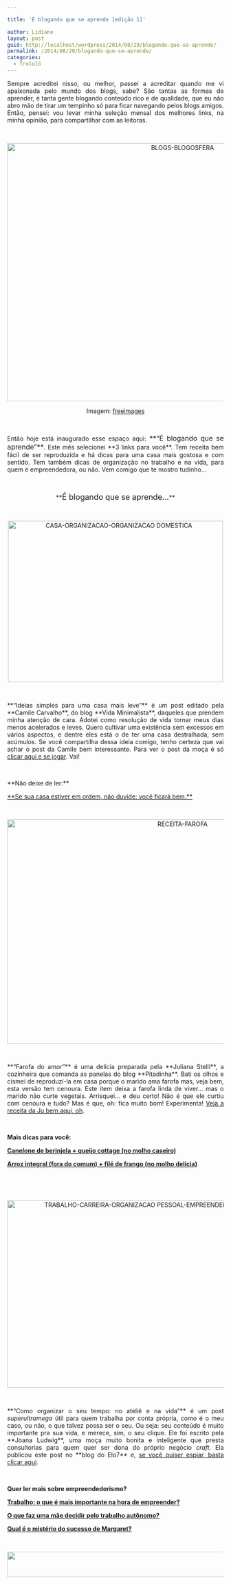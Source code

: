 ```yaml
---

title: 'É blogando que se aprende [edição 1]'

author: Lidiane
layout: post
guid: http://localhost/wordpress/2014/08/29/blogando-que-se-aprende/
permalink: /2014/08/29/blogando-que-se-aprende/
categories:
  - Trololó
---
```

<p align="justify">
  Sempre acreditei nisso, ou melhor, passei a acreditar quando me vi apaixonada pelo mundo dos blogs, sabe? São tantas as formas de aprender, é tanta gente blogando conteúdo rico e de qualidade, que eu não abro mão de tirar um tempinho só para ficar navegando pelos blogs amigos. Então, pensei: vou levar minha seleção mensal dos melhores links, na minha opinião, para compartilhar com as leitoras.
</p>

&nbsp;

<p align="center">
  <a href="http://www.trololodemulher.com.br/blog/wp-content/uploads/2014/08/BLOGS-BLOGOSFERA.jpg"><img class="alignnone size-full wp-image-10349" src="http://www.trololodemulher.com.br/blog/wp-content/uploads/2014/08/BLOGS-BLOGOSFERA.jpg" alt="BLOGS-BLOGOSFERA" width="800" height="600" /></a>
</p>

<p align="center">
  Imagem: <a href="http://www.freeimages.com/" target="_blank">freeimages</a>
</p>

&nbsp;

<p align="justify">
  Então hoje está inaugurado esse espaço aqui:<span style="font-size: medium;"> **“É blogando que se aprende”**</span>. Este mês selecionei **3 links para você**. Tem receita bem fácil de ser reproduzida e há dicas para uma casa mais gostosa e com sentido. Tem também dicas de organização no trabalho e na vida, para quem é empreendedora, ou não. Vem comigo que te mostro tudinho…
</p>

&nbsp;

<p align="center">
  **<span style="font-size: large;">É blogando que se aprende…</span>**
</p>

&nbsp;

<p align="center">
  <a href="http://www.trololodemulher.com.br/blog/wp-content/uploads/2014/08/CASA-ORGANIZACAO-ORGANIZACAO-DOMESTICA.jpg"><img class="alignnone size-full wp-image-10351" src="http://www.trololodemulher.com.br/blog/wp-content/uploads/2014/08/CASA-ORGANIZACAO-ORGANIZACAO-DOMESTICA.jpg" alt="CASA-ORGANIZACAO-ORGANIZACAO DOMESTICA" width="500" height="375" /></a>
</p>

&nbsp;

<p align="justify">
  **“Ideias simples para uma casa mais leve”** é um post editado pela **Camile Carvalho**, do blog **Vida Minimalista**, daqueles que prendem minha atenção de cara. Adotei como resolução de vida tornar meus dias menos acelerados e leves. Quero cultivar uma existência sem excessos em vários aspectos, e dentre eles está o de ter uma casa destralhada, sem acúmulos. Se você compartilha dessa ideia comigo, tenho certeza que vai achar o post da Camile bem interessante. Para ver o post da moça é só <a href="http://vidaminimalista.com/ideias-simples-para-uma-casa-mais-leve/comment-page-1/#comment-32494" target="_blank">clicar aqui e se jogar</a>. Vai!
</p>

&nbsp;

<p align="left">
  **Não deixe de ler:**
</p>

<p align="left">
  <a href="http://www.trololodemulher.com.br/2014/08/18/casa-em-ordem-2/" target="_blank">**Se sua casa estiver em ordem, não duvide: você ficará bem.**</a>
</p>

&nbsp;

<p align="center">
  <a href="http://www.trololodemulher.com.br/blog/wp-content/uploads/2014/08/RECEITA-FAROFA.png"><img class="alignnone size-full wp-image-10352" src="http://www.trololodemulher.com.br/blog/wp-content/uploads/2014/08/RECEITA-FAROFA.png" alt="RECEITA-FAROFA" width="800" height="521" /></a>
</p>

&nbsp;

<p align="justify">
  **“Farofa do amor”** é uma delícia preparada pela **Juliana Stelli**, a cozinheira que comanda as panelas do blog **Pitadinha**. Bati os olhos e cismei de reproduzí-la em casa porque o marido ama farofa mas, veja bem, esta versão tem cenoura. Este item deixa a farofa linda de viver… mas o marido não curte vegetais. Arrisquei… e deu certo! Não é que ele curtiu com cenoura e tudo? Mas é que, oh: fica muito bom! Experimenta! <a href="http://www.pitadinha.com/2014/07/farofa-do-amor.html" target="_blank">Veja a receita da Ju bem aqui, oh</a>.
</p>

&nbsp;

**Mais dicas para você:**

<a href="http://www.trololodemulher.com.br/2014/07/28/canelone-berinjela-queijo/" target="_blank">**Canelone de berinjela + queijo cottage (no molho caseiro)**</a>

<a href="http://www.trololodemulher.com.br/2014/07/14/arroz-integral-file-frango/" target="_blank">**Arroz integral (fora do comum) + filé de frango (no molho delícia)**</a>

&nbsp;

&nbsp;

<p align="center">
  <a href="http://www.trololodemulher.com.br/blog/wp-content/uploads/2014/08/TRABALHO-CARREIRA-ORGANIZACAO-PESSOAL-EMPREENDEDORISMO.jpg"><img class="alignnone size-full wp-image-10353" src="http://www.trololodemulher.com.br/blog/wp-content/uploads/2014/08/TRABALHO-CARREIRA-ORGANIZACAO-PESSOAL-EMPREENDEDORISMO.jpg" alt="TRABALHO-CARREIRA-ORGANIZACAO PESSOAL-EMPREENDEDORISMO" width="638" height="436" /></a>
</p>

&nbsp;

<p align="justify">
  **“Como organizar o seu tempo: no ateliê e na vida”** é um post <em>superultramega</em> útil para quem trabalha por conta própria, como é o meu caso, ou não, o que talvez possa ser o seu. Ou seja: seu conteúdo é muito importante pra sua vida, e merece, sim, o seu clique. Ele foi escrito pela **Joana Ludwig**, uma moça muito bonita e inteligente que presta consultorias para quem quer ser dona do próprio negócio <em>craft.</em> Ela publicou este post no **blog do Elo7** e, <a href="http://blog.elo7.com.br/2014/08/como-organizar-seu-tempo-no-atelie-e-na-vida.html#comment-36317" target="_blank">se você quiser espiar, basta clicar aqui</a>.
</p>

&nbsp;

**Quer ler mais sobre empreendedorismo?**

<a href="http://www.trololodemulher.com.br/2014/06/13/trabalho-empreendedorismo/" target="_blank">**Trabalho: o que é mais importante na hora de empreender?**</a>

<a href="http://www.trololodemulher.com.br/2014/05/06/empreendedorismo-materno/" target="_blank">**O que faz uma mãe decidir pelo trabalho autônomo?**</a>

<a href="http://www.trololodemulher.com.br/2013/08/16/margaret-empreendedorismo/" target="_blank">**Qual é o mistério do sucesso de Margaret?**</a>

&nbsp;

<p align="center">
  <a href="http://feedburner.google.com/fb/a/mailverify?uri=blogbichafemea&loc=pt_BR" target="_blank"><img class="alignnone size-full wp-image-8451" title="Assine o Bicha Fêmea grátis!" src="http://www.trololodemulher.com.br/blog/wp-content/uploads/2012/01/rodapé.png" alt="" width="600" height="59" /></a>
</p>

&nbsp;

&nbsp;